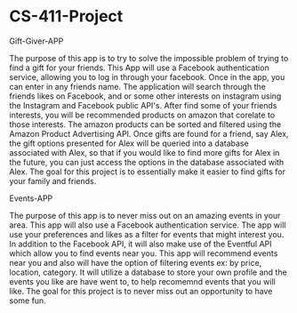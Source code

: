 # CS-411-Project

Gift-Giver-APP

The purpose of this app is to try to solve the impossible problem of trying to find a gift for your friends. This App will use a Facebook authentication service, allowing you to log in through your facebook. Once in the app, you can enter in any friends name. The application will search through the friends likes on Facebook, and or some other interests on instagram using the Instagram and Facebook public API's. After find some of your friends interests, you will be recommended products on amazon that corelate to those interests. The amazon products can be sorted and filtered using the Amazon Product Advertising API. Once gifts are found for a friend, say Alex, the gift options presented for Alex will be queried into a database associated with Alex, so that if you would like to find more gifts for Alex in the future, you can just access the options in the database associated with Alex. The goal for this project is to essentially make it easier to find gifts for your family and friends. 


Events-APP

The purpose of this app is to never miss out on an amazing events in your area. This app will also use a Facebook authentication service. The app will use your preferences and likes as a filter for events that might interest you. In addition to the Facebook API, it will also make use of the Eventful API which allow you to find events near you. This app will recommend events near you and also will have the option of filtering events ex: by price, location, category. It will utilize a database to store your own profile and the events you like are have went to, to help recomemnd events that you will like. The goal for this project is to never miss out an opportunity to have some fun. 
